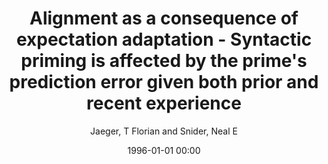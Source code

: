 ---
layout: post
title: Alignment as a consequence of expectation adaptation - Syntactic priming is affected by the prime's prediction error given both prior and recent experience

date: 1996-01-01 00:00
author: Jaeger, T Florian and Snider, Neal E
tags: ["adaptation","alignment","implicit learning","prediction error","structural persistence","surprisal","syntactic priming"]
journal: Cognition

link: https://doi.org/10.1016/j.cognition.2012.10.013

year: 2013
---